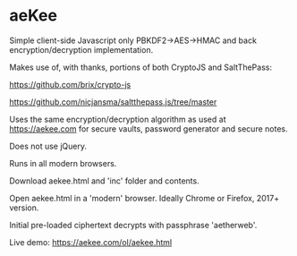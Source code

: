 # aeKee
Simple client-side Javascript only PBKDF2->AES->HMAC and back encryption/decryption implementation.

Makes use of, with thanks, portions of both CryptoJS and SaltThePass:

https://github.com/brix/crypto-js

https://github.com/nicjansma/saltthepass.js/tree/master

Uses the same encryption/decryption algorithm as used at https://aekee.com for secure vaults, password generator and secure notes.

Does not use jQuery.

Runs in all modern browsers.

Download aekee.html and 'inc' folder and contents.

Open aekee.html in a 'modern' browser. Ideally Chrome or Firefox, 2017+ version.

Initial pre-loaded ciphertext decrypts with passphrase 'aetherweb'.

Live demo:
https://aekee.com/ol/aekee.html
